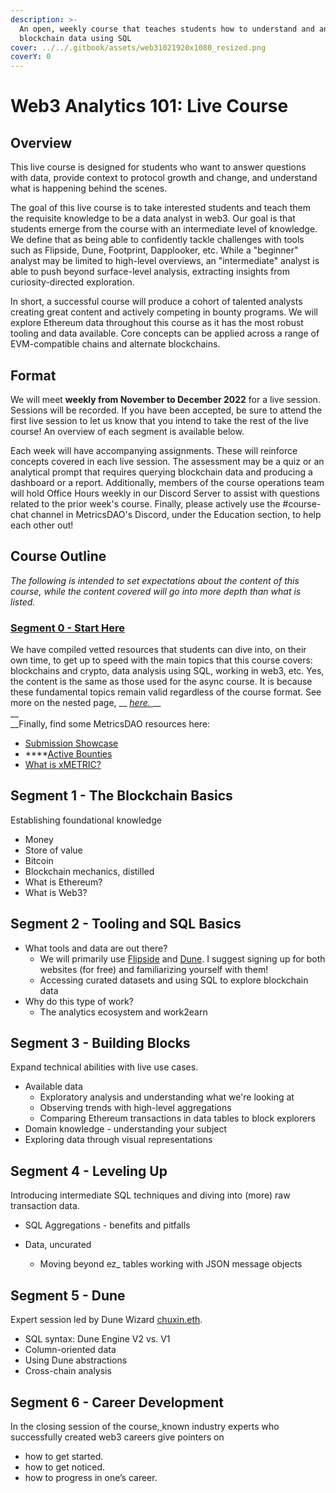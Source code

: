 ```yaml
---
description: >-
  An open, weekly course that teaches students how to understand and analyze
  blockchain data using SQL
cover: ../../.gitbook/assets/web31021920x1080_resized.png
coverY: 0
---
```


# Web3 Analytics 101: Live Course

## **Overview**

This live course is designed for students who want to answer questions with data, provide context to protocol growth and change, and understand what is happening behind the scenes.

The goal of this live course is to take interested students and teach them the requisite knowledge to be a data analyst in web3. Our goal is that students emerge from the course with an intermediate level of knowledge. We define that as being able to confidently tackle challenges with tools such as Flipside, Dune, Footprint, Dapplooker, etc. While a "beginner" analyst may be limited to high-level overviews, an "intermediate" analyst is able to push beyond surface-level analysis, extracting insights from curiosity-directed exploration.

In short, a successful course will produce a cohort of talented analysts creating great content and actively competing in bounty programs. We will explore Ethereum data throughout this course as it has the most robust tooling and data available. Core concepts can be applied across a range of EVM-compatible chains and alternate blockchains.

## **Format**

We will meet **weekly from November to December 2022** for a live session. Sessions will be recorded. If you have been accepted, be sure to attend the first live session to let us know that you intend to take the rest of the live course! An overview of each segment is available below.

Each week will have accompanying assignments. These will reinforce concepts covered in each live session. The assessment may be a quiz or an analytical prompt that requires querying blockchain data and producing a dashboard or a report. Additionally, members of the course operations team will hold Office Hours weekly in our Discord Server to assist with questions related to the prior week's course. Finally, please actively use the #course-chat channel in MetricsDAO's Discord, under the Education section, to help each other out!

## **Course Outline**

_The following is intended to set expectations about the content of this course, while the content covered will go into more depth than what is listed._

### [**​Segment 0 - Start Here​**](https://app.gitbook.com/o/x38XyrjrJ4RgJMWHzzYs/s/S3V2Pnr0gJCi6qOnph2I/\~/changes/52mSaytA8ABHRkHQtmMx/analyst-resources/web3-analytics-101-live-course/segment-0-live-course)

We have compiled vetted resources that students can dive into, on their own time, to get up to speed with the main topics that this course covers: blockchains and crypto, data analysis using SQL, working in web3, etc. Yes, the content is the same as those used for the async course. It is because these fundamental topics remain valid regardless of the course format. See more on the nested page, __ [_here._ ](segment-0-live-course.md)__\
__\
__Finally, find some MetricsDAO resources here:

* **​**[Submission Showcase](https://metricsdao.xyz/showcase)**​**
* ****[Active Bounties](https://metricsdao.notion.site/metricsdao/Bounty-Programs-d4bac7f1908f412f8bf4ed349198e5fe)
* [What is xMETRIC?](https://blog.metricsdao.xyz/xmetric/)**​​**

## ​Segment 1 - The Blockchain Basics​

Establishing foundational knowledge

* Money
* Store of value
* Bitcoin
* Blockchain mechanics, distilled
* What is Ethereum?
* What is Web3?

## ​Segment 2 - Tooling and ​SQL Basics

* What tools and data are out there?&#x20;
  * We will primarily use [Flipside](https://app.flipsidecrypto.com/) and [Dune](https://dune.com/). I suggest signing up for both websites (for free) and familiarizing yourself with them!&#x20;
  * Accessing curated datasets and using SQL to explore blockchain data
* Why do this type of work?&#x20;
  * The analytics ecosystem and work2earn

## ​Segment 3 - Building Blocks​

Expand technical abilities with live use cases.

* Available data&#x20;
  * Exploratory analysis and understanding what we're looking at&#x20;
  * Observing trends with high-level aggregations&#x20;
  * Comparing Ethereum transactions in data tables to block explorers
* Domain knowledge - understanding your subject
* Exploring data through visual representations

## ​Segment 4 - Leveling Up​

Introducing intermediate SQL techniques and diving into (more) raw transaction data.

* SQL Aggregations - benefits and pitfalls
*   Data, uncurated

    * Moving beyond ez\_ tables working with JSON message objects



## **​Segment 5 - Dune​**

Expert session led by Dune Wizard [chuxin.eth](https://twitter.com/chuxin\_h).

* SQL syntax: Dune Engine V2 vs. V1&#x20;
* Column-oriented data&#x20;
* Using Dune abstractions&#x20;
* Cross-chain analysis

## ​Segment 6 - Career Development

In the closing session of the course,[ ](https://twitter.com/forgash\_)known industry experts who successfully created web3 careers give pointers on

* how to get started.
* how to get noticed.
* how to progress in one’s career.
